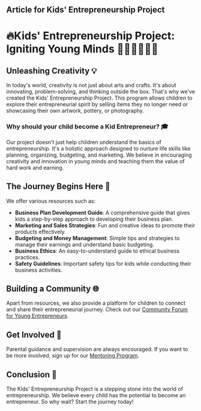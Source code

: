 


## Article for Kids' Entrepreneurship Project

# 🔥Kids' Entrepreneurship Project: Igniting Young Minds 🧒🏽👧👧🏻👦

## Unleashing Creativity 💡

In today's world, creativity is not just about arts and crafts. It's about innovating, problem-solving, and thinking outside the box. That's why we've created the Kids' Entrepreneurship Project. This program allows children to explore their entrepreneurial spirit by selling items they no longer need or showcasing their own artwork, pottery, or photography. 

### Why should your child become a Kid Entrepreneur? 🎓

Our project doesn't just help children understand the basics of entrepreneurship. It's a holistic approach designed to nurture life skills like planning, organizing, budgeting, and marketing. We believe in encouraging creativity and innovation in young minds and teaching them the value of hard work and earning.

## The Journey Begins Here 🚀

We offer various resources such as:
- **Business Plan Development Guide**: A comprehensive guide that gives kids a step-by-step approach to developing their business plan.
- **Marketing and Sales Strategies**: Fun and creative ideas to promote their products effectively.
- **Budgeting and Money Management**: Simple tips and strategies to manage their earnings and understand basic budgeting.
- **Business Ethics**: An easy-to-understand guide to ethical business practices.
- **Safety Guidelines**: Important safety tips for kids while conducting their business activities.

## Building a Community 🌐

Apart from resources, we also provide a platform for children to connect and share their entrepreneurial journey. Check out our [Community Forum for Young Entrepreneurs](https://www.youngentrepreneur.com/forum/).

## Get Involved 🤝

Parental guidance and supervision are always encouraged. If you want to be more involved, sign up for our [Mentoring Program](https://www.score.org/find-mentor).

## Conclusion 🎉

The Kids' Entrepreneurship Project is a stepping stone into the world of entrepreneurship. We believe every child has the potential to become an entrepreneur. So why wait? Start the journey today!
